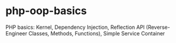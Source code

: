 # php-oop-basics
PHP basics: Kernel, Dependency Injection, Reflection API (Reverse-Engineer Classes, Methods, Functions), Simple Service Container
